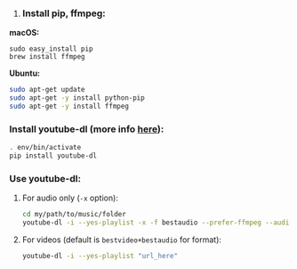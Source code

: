 1. ### Install pip, ffmpeg:
  
  __macOS:__
  ```
  sudo easy_install pip
  brew install ffmpeg
  ```
  
  __Ubuntu:__
  ```bash
  sudo apt-get update
  sudo apt-get -y install python-pip
  sudo apt-get -y install ffmpeg
  ```
  
  ### Install youtube-dl (more info [here](https://github.com/rg3/youtube-dl/blob/master/README.md#how-do-i-update-youtube-dl)):
  ```bash
  . env/bin/activate
  pip install youtube-dl
  ```

### Use youtube-dl:
1. For audio only (`-x` option):
    ```bash
    cd my/path/to/music/folder
    youtube-dl -i --yes-playlist -x -f bestaudio --prefer-ffmpeg --audio-format "mp3" "url_here"
    ```
1. For videos (default is `bestvideo+bestaudio` for format):
    ```bash
    youtube-dl -i --yes-playlist "url_here"
    ```
